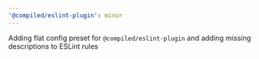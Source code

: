 ```yaml
---
'@compiled/eslint-plugin': minor
---
```


Adding flat config preset for `@compiled/eslint-plugin` and adding missing descriptions to ESLint rules
